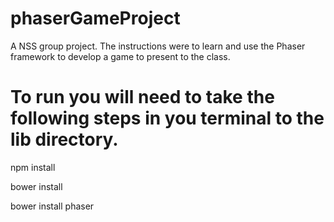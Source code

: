 # phaserGameProject

A NSS group project.  The instructions were to learn and use the Phaser framework to develop a game to present to the class.

# To run you will need to take the following steps in you terminal to the lib directory.

npm install

bower install

bower install phaser